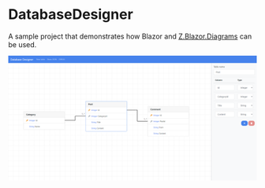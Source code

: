# DatabaseDesigner
 
A sample project that demonstrates how Blazor and [Z.Blazor.Diagrams](https://github.com/zHaytam/Blazor.Diagrams) can be used.

![](DBDesigner.png)
